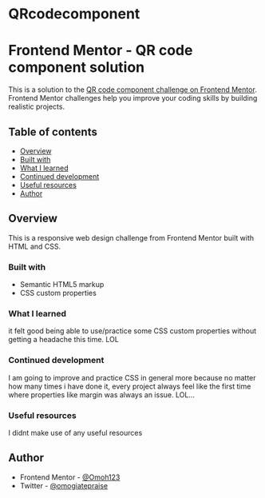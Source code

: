 # QRcodecomponent
# Frontend Mentor - QR code component solution

This is a solution to the [QR code component challenge on Frontend Mentor](https://www.frontendmentor.io/challenges/qr-code-component-iux_sIO_H). Frontend Mentor challenges help you improve your coding skills by building realistic projects. 

## Table of contents

- [Overview](#overview)
- [Built with](#built-with)
- [What I learned](#what-i-learned)
- [Continued development](#continued-development)
- [Useful resources](#useful-resources)
- [Author](#author)



## Overview
This is a responsive web design challenge from Frontend Mentor built with HTML and CSS.

### Built with

- Semantic HTML5 markup
- CSS custom properties



### What I learned

it felt good being able to use/practice some CSS custom properties without getting a headache this time. LOL

### Continued development

I am going to improve and practice CSS in general more because no matter how many times i have done it, every project always feel like the first time where properties like margin was always an issue. LOL...

### Useful resources

I didnt make use of any useful resources

## Author
- Frontend Mentor - [@Omoh123](https://www.frontendmentor.io/profile/Omoh123)
- Twitter - [@omogiatepraise](https://www.twitter.com/omogiatepraise)



